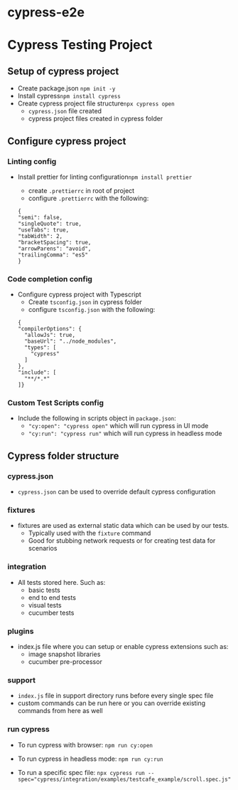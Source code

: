 # cypress-e2e

# Cypress Testing Project

## Setup of cypress project

* Create package.json `npm init -y`
* Install cypress`npm install cypress`
* Create cypress project file structure`npx cypress open`
  * `cypress.json` file created
  * cypress project files created in cypress folder

## Configure cypress project

### Linting config

* Install prettier for linting configuration`npm install prettier`
  * create `.prettierrc` in root of project
  * configure `.prettierrc` with the following:

  ```
  {
  "semi": false,
  "singleQuote": true,
  "useTabs": true,
  "tabWidth": 2,
  "bracketSpacing": true,
  "arrowParens": "avoid",
  "trailingComma": "es5"
  }

### Code completion config

* Configure cypress project with Typescript
  * Create `tsconfig.json` in cypress folder
  * configure `tsconfig.json` with the following:
  ```
  {
  "compilerOptions": {
    "allowJs": true,
    "baseUrl": "../node_modules",
    "types": [
      "cypress"
    ]
  },
  "include": [
    "**/*.*"
  ]}

### Custom Test Scripts config

* Include the following in scripts object in `package.json`:
  * `"cy:open": "cypress open"` which will run cypress in UI mode
  * `"cy:run": "cypress run"` which will run cypress in headless mode

## Cypress folder structure

### cypress.json

* `cypress.json` can be used to override default cypress configuration

### fixtures

* fixtures are used as external static data which can be used by our tests.
  * Typically used with the `fixture` command
  * Good for stubbing network requests or for creating test data for scenarios

### integration

* All tests stored here. Such as:
  * basic tests
  * end to end tests
  * visual tests
  * cucumber tests

### plugins

* index.js file where you can setup or enable cypress extensions such as:
  * image snapshot libraries
  * cucumber pre-processor

### support

* `index.js` file in support directory runs before every single spec file
* custom commands can be run here or you can override existing commands from here as well

### run cypress

* To run cypress with browser:
`npm run cy:open`

* To run cypress in headless mode:
`npm run cy:run`

* To run a specific spec file:
`npx cypress run --spec="cypress/integration/examples/testcafe_example/scroll.spec.js"`
